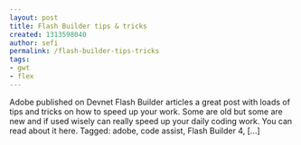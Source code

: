 ```yaml
---
layout: post
title: Flash Builder tips & tricks
created: 1313598040
author: sefi
permalink: /flash-builder-tips-tricks
tags:
- gwt
- flex
---
```

Adobe published on Devnet Flash Builder articles a great post with loads of tips and tricks on how to speed up your work. Some are old but some are new and if used wisely can really speed up your daily coding work. You can read about it here. Tagged: adobe, code assist, Flash Builder 4, [...]<img alt="" border="0" src="http://stats.wordpress.com/b.gif?host=flexblackbelt.wordpress.com&blog=5633522&post=510&subd=flexblackbelt&ref=&feed=1" width="1" height="1" />
